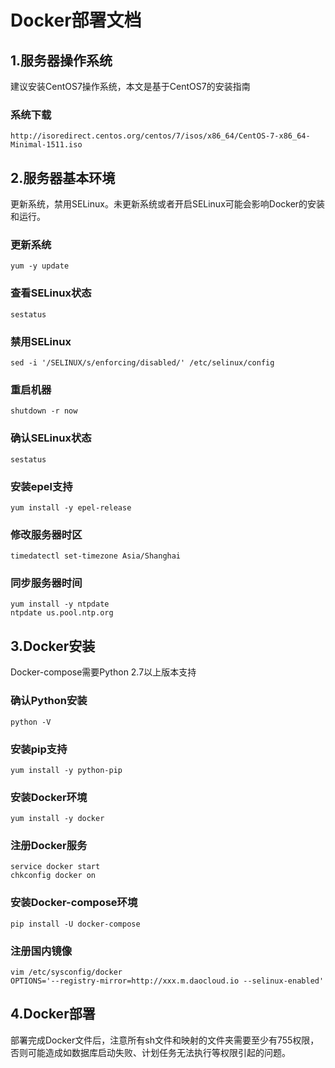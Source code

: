 # Docker部署文档


## 1.服务器操作系统

建议安装CentOS7操作系统，本文是基于CentOS7的安装指南

### 系统下载
    http://isoredirect.centos.org/centos/7/isos/x86_64/CentOS-7-x86_64-Minimal-1511.iso


## 2.服务器基本环境

更新系统，禁用SELinux。未更新系统或者开启SELinux可能会影响Docker的安装和运行。

### 更新系统
    yum -y update

### 查看SELinux状态
    sestatus

### 禁用SELinux
    sed -i '/SELINUX/s/enforcing/disabled/' /etc/selinux/config

### 重启机器
    shutdown -r now

### 确认SELinux状态
    sestatus

### 安装epel支持
    yum install -y epel-release

### 修改服务器时区
    timedatectl set-timezone Asia/Shanghai

### 同步服务器时间
    yum install -y ntpdate
    ntpdate us.pool.ntp.org


## 3.Docker安装

Docker-compose需要Python 2.7以上版本支持

### 确认Python安装
    python -V

### 安装pip支持
    yum install -y python-pip

### 安装Docker环境
    yum install -y docker

### 注册Docker服务
    service docker start
    chkconfig docker on

### 安装Docker-compose环境
    pip install -U docker-compose

### 注册国内镜像
    vim /etc/sysconfig/docker
    OPTIONS='--registry-mirror=http://xxx.m.daocloud.io --selinux-enabled'


## 4.Docker部署

部署完成Docker文件后，注意所有sh文件和映射的文件夹需要至少有755权限，否则可能造成如数据库启动失败、计划任务无法执行等权限引起的问题。
